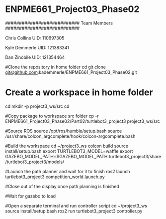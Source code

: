 # ENPME661_Project03_Phase02

########################### Team Members ###########################

Chris Collins UID: 110697305

Kyle Demmerle UID: 121383341

Dan Zinobile UID: 121354464

#Clone the repository in home folder
cd
git clone git@github.com:kademmerle/ENPME661_Project03_Phase02.git

# Create a workspace in home folder
cd
mkdir -p project3_ws/src
cd

#Copy package to workspace src folder
cp -r ENPME661_Project03_Phase02/Part02/turtlebot3_project3 project3_ws/src

#Source ROS
source /opt/ros/humble/setup.bash
source /usr/share/colcon_argcomplete/hook/colcon-argcomplete.bash


#Build the workspace
cd ~/project3_ws
colcon build
source install/setup.bash
export TURTLEBOT3_MODEL=waffle
export GAZEBO_MODEL_PATH=$GAZEBO_MODEL_PATH:turtlebot3_project3/share/turtlebot3_project3/models/

#Launch the path planner and wait for it to finish
ros2 launch turtlebot3_project3 competition_world.launch.py

#Close out of the display once path planning is finished

#Wait for gazebo to load

#Open a separate terminal and run controller script
cd ~/project3_ws
source install/setup.bash
ros2 run turtlebot3_project3 controller.py
